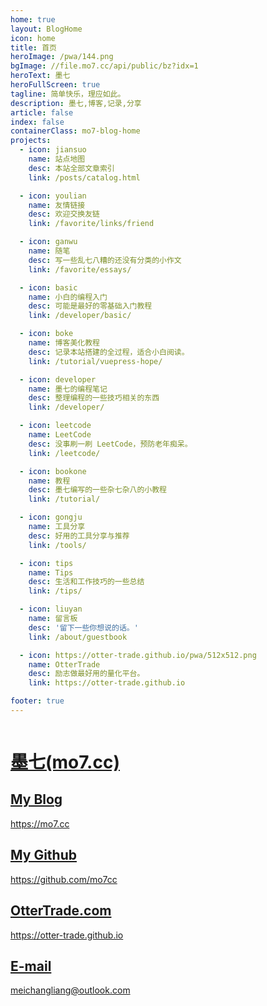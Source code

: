 ```yaml
---
home: true
layout: BlogHome
icon: home
title: 首页
heroImage: /pwa/144.png
bgImage: //file.mo7.cc/api/public/bz?idx=1
heroText: 墨七
heroFullScreen: true
tagline: 简单快乐，理应如此。
description: 墨七,博客,记录,分享
article: false
index: false
containerClass: mo7-blog-home
projects:
  - icon: jiansuo
    name: 站点地图
    desc: 本站全部文章索引
    link: /posts/catalog.html

  - icon: youlian
    name: 友情链接
    desc: 欢迎交换友链
    link: /favorite/links/friend

  - icon: ganwu
    name: 随笔
    desc: 写一些乱七八糟的还没有分类的小作文
    link: /favorite/essays/

  - icon: basic
    name: 小白的编程入门
    desc: 可能是最好的零基础入门教程
    link: /developer/basic/

  - icon: boke
    name: 博客美化教程
    desc: 记录本站搭建的全过程，适合小白阅读。
    link: /tutorial/vuepress-hope/

  - icon: developer
    name: 墨七的编程笔记
    desc: 整理编程的一些技巧相关的东西
    link: /developer/

  - icon: leetcode
    name: LeetCode
    desc: 没事刷一刷 LeetCode，预防老年痴呆。
    link: /leetcode/

  - icon: bookone
    name: 教程
    desc: 墨七编写的一些杂七杂八的小教程
    link: /tutorial/

  - icon: gongju
    name: 工具分享
    desc: 好用的工具分享与推荐
    link: /tools/

  - icon: tips
    name: Tips
    desc: 生活和工作技巧的一些总结
    link: /tips/

  - icon: liuyan
    name: 留言板
    desc: '留下一些你想说的话。'
    link: /about/guestbook

  - icon: https://otter-trade.github.io/pwa/512x512.png
    name: OtterTrade
    desc: 励志做最好用的量化平台。
    link: https://otter-trade.github.io

footer: true
---
```


<div id="mo7-blog-hero-content">
  <a target="_blank" class="link image-link link-1" href="https://mo7.cc">
    <img class="vp-blog-hero-image" src="//file.mo7.cc/static/lxh_gif/lxh_71.gif" alt="" srcset="" />
  </a>
  <a target="_blank" class="link  link-2" href="https://mo7cc.github.io">
    <h1 class="vp-blog-hero-title">
      墨七<span class="vp-blog-hero-subtitle">(mo7.cc)</span>
    </h1>
  </a>
  <a target="_blank" class="link  link-3" href="/posts/catalog.html">
    <h2>My Blog</h2>
    <span>https://mo7.cc</span>
  </a>
  <a target="_blank" class="link  link-4" href="https://github.com/mo7cc">
    <h2>My Github</h2>
    <span>https://github.com/mo7cc</span>
  </a>
  <a target="_blank" class="link  link-5" href="https://otter-trade.github.io">
    <h2>OtterTrade.com</h2>
    <span>https://otter-trade.github.io</span>
  </a>
  <a target="_blank" class="link  link-6" href="mailto: meichangliang@outlook.com">
    <h2>E-mail</h2>
    <span>meichangliang@outlook.com</span>
  </a>
</div>
